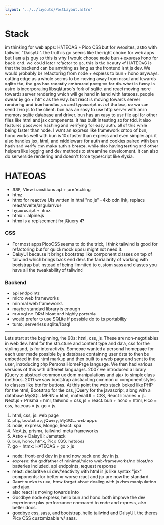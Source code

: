 ```yaml
---
layout: "../../layouts/PostLayout.astro"
---
```

# Stack
im thinking for web apps: HATEOAS + Pico CSS but for websites, astro with tailwind "DaisyUI".
the truth is go seems like the right choice for web apps but I am a js guy so this is why I would choose ~~node~~ bun + ~~express~~ hono for back-end.
we could later refactor to go, this is the beauty of HATEOAS is that the backend can be anything as long as the frontend isnt js dev. We would probably be refactoring from node + express to bun + hono anyways.
cutting edge as a whole seems to be moving away from nosql and towards sqlite tho, the gov has recently embraced postgres for db.
what is funny is astro is incorporating libsql/turso's fork of sqlite, and react moving more towards server rendering which will go hand in hand with hateoas.
people swear by go + htmx as the way. but react is moving towards server rendering and bun handles jsx and typescript out of the box, so we can send zero js to the client. bun has an easy to use http server with an in memory sqlite database and driver. bun has an easy to use file api for other files like html and jsx components. it has built in testing so for tdd. it also features password hashing and verifying for easy auth. all of this while being faster than node.
I want an express like framework ontop of bun, hono works well with bun is 10x faster than express and even simpler api. it also handles jsx, html, and middleware for auth and cookies paired with bun hash and verify can make auth a breeze. while also having testing and other helpers like logging and dev methods to streamline development. it can also do serverside rendering and doesn't force typescript like elysia.

# HATEOAS
- SSR, View transitions api + prefetching
- htmz
- htmx for reactive UIs written in html "no js" ~4kb cdn link, replace react/svelte/angular/vue
- hyperscript + htmx
- htmx + alpine.js
- htmx is a replacement for jQuery 4?

### CSS
- For most apps PicoCSS seems to do the trick, I think tailwind is good for refactoring but for quick mock ups u might not need it.
- DaisyUI because it brings bootstrap like component classes on top of tailwind which brings back end devs the famialarity of working with bootstrap but instead of being limmited to custom sass and classes you have all the tweakability of tailwind

### Backend
- api endpoints
- micro web frameworks
- minimal web frameworks
- maybe standard library is enough
- raw sql no ORM bloat and highly portable
- would prefer to use SQLite if possible do to its portability
- turso, serverless sqlite/libsql

---

Lets start at the beginning, the 90s: html, css, js. These are non-negotiables in web dev. html for the structure and content type and data, css for the styling and, js for interactivity. Someone wanted a personal homepage for each user made possible by a database containing user data to then be embedded in the html markup and then built to a web page and sent to the user, introducing php PersonalHomePage language. We then had various versions of this with different languages. 2007 we introduced a library jQuery to abstract common ux dom manipulations and ajax to simple class methods. 2011 we saw bootstrap abstracting common ui component styles to classes like btn for buttons. At this point the web stack looked like PHP for the html, Bootstrap for the css, jQuery for the javascript, along with a database MySQL. MERN = html, materialUI = CSS, React libraries = js. Next.js + Prisma = hml, tailwind = css, js = react. bun + hono = html, Pico = css, hateoas = js. go > js.

1. html, css, js: web page
2. php, bootstrap, jQuery, MySQL: web apps
3. node, express, Mongo, React: spa
4. Next.js, prisma, tailwind: meta frameworks
7. Astro + DaisyUI: Jamstack
5. bun, hono, htmx, Pico CSS: hateoas
6. go + htmx: HATEOAS + go > js

- node: front-end dev in js and now back end dev in js.
- express: the godfather of minimal/micro web-frameworks/no bloat/no batteries included. api endpoints, request response
- react: declaritive ui dev/reactivity with html in js like syntax "jsx" components: for better or worse react and jsx are now the standard.
- React sucks to use, htmx forget about dealing with js dom manipulation and ajax.
- also react is moving towards into 
- Goodbye node express, hello bun and hono. both improve the dev experience plus performance compared to node and express, also better docs.
- goodbye css, sass, and bootstrap. hello tailwind and DaisyUI. tho theres Pico CSS customizable w/ sass.
